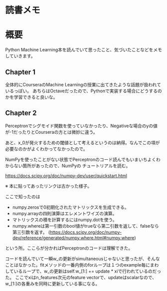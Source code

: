 読書メモ
=====

# 概要

Python Machine Learning本を読んでいて思ったこと、気づいたことなどをメモしていきます。

## Chapter 1

全体的にCourseraのMachine Learningの授業に出てきたような話題が扱われているっぽい。
あちらはOctaveだったので、Pythonで実装する場合にどうするのかを学習できると良いな。

## Chapter 2

Perceptronでシグモイド関数を使っていなかったり、Negativeな場合のyの値が-1だったりとCourseraの方とは微妙に違う。

あと、x_0が発火するための閾値として考えるというのは納得。なんでこの項が必要なのかがよくわかってなかったので。

NumPyを使ったことがない状態でPerceptronのコード読んでもいまいちよくわからない箇所があったので、NumPyの
チュートリアルを読む。

https://docs.scipy.org/doc/numpy-dev/user/quickstart.html

※ 本に貼ってあったリンクは古かった様子。

ここで知ったのは

 * numpy.zerosで0初期化されたマトリックスを生成できる。
 * numpy.arrayの四則演算はエレメントワイズの演算。
 * マトリックスの積を計算するにはnumpy.dotを使う。
 * numpy.whereは第一引数のbool値がtrueなら第二引数を返して、falseなら第三引数を返す。 (https://docs.scipy.org/doc/numpy-dev/reference/generated/numpy.where.html#numpy.where)

という所。ここらが分かればPerceptronのコードは理解できた。

コードを読んでいて一瞬w_の更新がsimultaneousじゃないと思ったが、そんなことはなかった。fitメソッドの一番内側のforループは１つのexample毎にまわしているループで、w_の更新はself.w_[1:] += update * xiで行われているのだった。
ここでxiはn_features次元のfeature vectorで、updateはscalarなので、w_[1:]の各重みを同時に更新している事になる。
